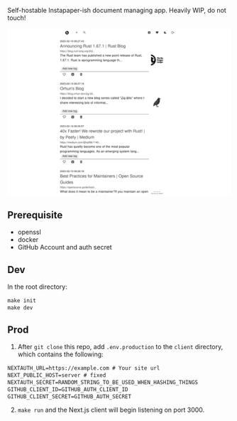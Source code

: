 Self-hostable Instapaper-ish document managing app.
Heavily WIP, do not touch!

![screenshot.png](screenshots/screenshot.png)

## Prerequisite
- openssl
- docker
- GitHub Account and auth secret

## Dev
In the root directory:
```
make init
make dev 
```

## Prod
1. After `git clone` this repo, add `.env.production` to the `client` directory, which contains the following:
```
NEXTAUTH_URL=https://example.com # Your site url
NEXT_PUBLIC_HOST=server # fixed
NEXTAUTH_SECRET=RANDOM_STRING_TO_BE_USED_WHEN_HASHING_THINGS
GITHUB_CLIENT_ID=GITHUB_AUTH_CLIENT_ID
GITHUB_CLIENT_SECRET=GITHUB_AUTH_SECRET
```
2. `make run` and the Next.js client will begin listening on port 3000.
